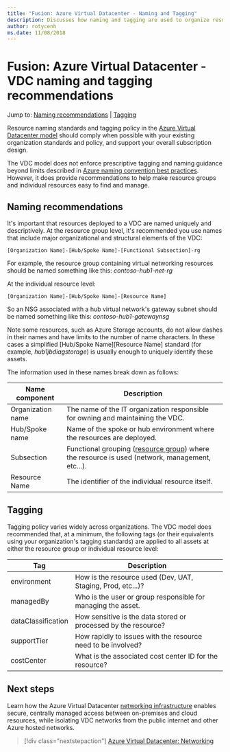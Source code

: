 ```yaml
---
title: "Fusion: Azure Virtual Datacenter - Naming and Tagging" 
description: Discusses how naming and tagging are used to organize resources and improve management and access control of assets within an Azure Virtual Datacenter.
author: rotycenh
ms.date: 11/08/2018
---
```

# Fusion: Azure Virtual Datacenter - VDC naming and tagging recommendations

Jump to: [Naming recommendations](#naming-recommendations) | [Tagging](#tagging)

Resource naming standards and tagging policy in the [Azure Virtual Datacenter model](../virtual-datacenter/overview.md) should comply when possible with your existing organization standards and policy, and support your overall subscription design. 

The VDC model does not enforce prescriptive tagging and naming guidance beyond limits described in [Azure naming convention best practices](https://docs.microsoft.com/en-us/azure/architecture/best-practices/naming-conventions). However, it does provide recommendations to help make resource groups and individual resources easy to find and manage.  

## Naming recommendations

It's important that resources deployed to a VDC are named uniquely and descriptively. At the resource group level, it's recommended you use names that include major organizational and structural elements of the VDC:

    [Organization Name]-[Hub/Spoke Name]-[Functional Subsection]-rg

For example, the resource group containing virtual networking resources should be named something like this: *contoso-hub1-net-rg*

At the individual resource level:

    [Organization Name]-[Hub/Spoke Name]-[Resource Name]

So an NSG associated with a hub virtual network's gateway subnet should be named something like this: *contoso-hub1-gatewaynsg*

Note some resources, such as Azure Storage accounts, do not allow dashes in their names and have limits to the number of name characters. In these cases a simplified \[Hub/Spoke Name\]\[Resource Name\] standard (for example, *hub1jbdiagstorage*) is usually enough to uniquely identify these assets.

The information used in these names break down as follows:

| Name component       | Description                                                                                    |
|----------------------|------------------------------------------------------------------------------------------------|
| Organization name    | The name of the IT organization responsible for owning and maintaining the VDC.                |
| Hub/Spoke name       | Name of the spoke or hub environment where the resources are deployed.                         |
| Subsection           | Functional grouping ([resource group](../resource-grouping/vdc-resource-grouping.md)) where the resource is used (network, management, etc...). |
| Resource Name        | The identifier of the individual resource itself.                                              |


## Tagging

Tagging policy varies widely across organizations. The VDC model does recommended that, at a minimum, the following tags (or their equivalents using your organization's tagging standards) are applied to all assets at either the resource group or individual resource level:

| Tag                  | Description                                                                                    |
|----------------------|------------------------------------------------------------------------------------------------|
| environment          | How is the resource used (Dev, UAT, Staging, Prod, etc...)?                                    |
| managedBy            | Who is the user or group responsible for managing the asset.                                   |
| dataClassification   | How sensitive is the data stored or processed by the resource?                                 |
| supportTier          | How rapidly to issues with the resource need to be involved?                                   |
| costCenter           | What is the associated cost center ID for the resource?                                        |


## Next steps

Learn how the Azure Virtual Datacenter [networking infrastructure](../software-defined-networks/vdc-networking.md) enables secure, centrally managed access between on-premises and cloud resources, while isolating VDC networks from the public internet and other Azure hosted networks.

> [!div class="nextstepaction"]
> [Azure Virtual Datacenter: Networking](../software-defined-networks/vdc-networking.md)